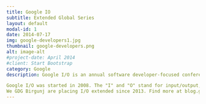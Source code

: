 ```yaml
---
title: Google IO
subtitle: Extended Global Series
layout: default
modal-id: 1
date: 2014-07-17
img: google-developers1.jpg
thumbnail: google-developers.png
alt: image-alt
#project-date: April 2014
#client: Start Bootstrap
category: Google
description: Google I/O is an annual software developer-focused conference held by Google in San Francisco, California. Google I/O features highly technical, in-depth sessions focused on building web, mobile, and enterprise applications with Google and open web technologies such as Android, Chrome, Chrome OS, Google APIs, Google Web Toolkit, App Engine, and more.

Google I/O was started in 2008. The "I" and "O" stand for input/output, and "Innovation in the Open". The format of the event is similar to that of the Google Developer Day.
We GDG Birgunj are placing I/O extended since 2013. Find more at blog.gdgbirgunj.org
---
```


